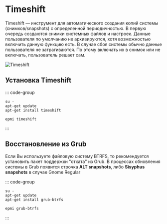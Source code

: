 # Timeshift

Timeshift — инструмент для автоматического создания копий системы (снимков/snapshots) с определенной периодичностью.
В первую очередь создаются снимки системных файлов и настроек. Данные пользователя по умолчанию не архивируются, хотя возможностью включить данную функцию есть. В случае сбоя системы обычно данные пользователя не затрагиваются. По этому включать их в снимок или не включать, пользователь решает сам.

![Timeshift](/timeshift/timeshift.png)


## Установка Timeshift

::: code-group

```shell[apt-get]
su -
apt-get update
apt-get install timeshift
```
```shell[epm]
epmi timeshift
```
:::

## Восстановление из Grub

Если Вы используете файловую систему BTRFS, то рекомендуется установить пакет поддержки "отката" из Grub.
В процессах обновления системы в Grub появится строчка **ALT snapshots**, либо **Sisyphus snapshots** в случае Gnome Regular

::: code-group

```shell[apt-get]
su -
apt-get update
apt-get install grub-btrfs
```
```shell[epm]
epmi grub-btrfs
```
:::
